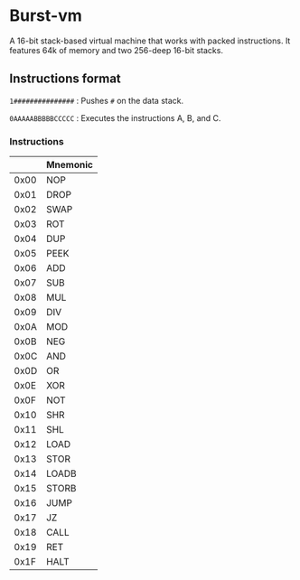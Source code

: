 # Burst-vm

A 16-bit stack-based virtual machine that works with packed instructions. It features 64k of memory and two 256-deep 16-bit stacks.

## Instructions format

`1###############`
: Pushes `#` on the data stack.

`0AAAAABBBBBCCCCC`
: Executes the instructions A, B, and C.

### Instructions

|      | Mnemonic |
| ---- | -------- |
| 0x00 | NOP      |
| 0x01 | DROP     |
| 0x02 | SWAP     |
| 0x03 | ROT      |
| 0x04 | DUP      |
| 0x05 | PEEK     |
| 0x06 | ADD      |
| 0x07 | SUB      |
| 0x08 | MUL      |
| 0x09 | DIV      |
| 0x0A | MOD      |
| 0x0B | NEG      |
| 0x0C | AND      |
| 0x0D | OR       |
| 0x0E | XOR      |
| 0x0F | NOT      |
| 0x10 | SHR      |
| 0x11 | SHL      |
| 0x12 | LOAD     |
| 0x13 | STOR     |
| 0x14 | LOADB    |
| 0x15 | STORB    |
| 0x16 | JUMP     |
| 0x17 | JZ       |
| 0x18 | CALL     |
| 0x19 | RET      |
| 0x1F | HALT     |
